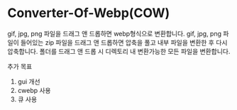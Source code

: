 # Converter-Of-Webp(COW)

gif, jpg, png 파일을 드래그 앤 드롭하면 webp형식으로 변환합니다.
gif, jpg, png 파일이 들어있는 zip 파일을 드래그 앤 드롭하면 압축을 풀고 내부 파일을 변환한 후 다시 압축합니다.
폴더를 드래그 앤 드롭 시 디렉토리 내 변환가능한 모든 파일을 변환합니다.



추가 목표
1. gui 개선
2. cwebp 사용
3. 큐 사용
